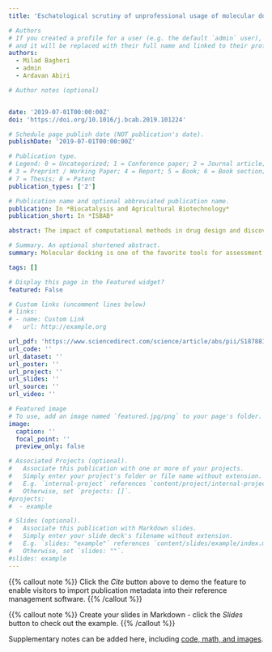 ```yaml
---
title: 'Eschatological scrutiny of unprofessional usage of molecular docking; how unreliability in computational methods arises from amateurish mistakes'

# Authors
# If you created a profile for a user (e.g. the default `admin` user), write the username (folder name) here
# and it will be replaced with their full name and linked to their profile.
authors:
  - Milad Bagheri
  - admin
  - Ardavan Abiri

# Author notes (optional)


date: '2019-07-01T00:00:00Z'
doi: 'https://doi.org/10.1016/j.bcab.2019.101224'

# Schedule page publish date (NOT publication's date).
publishDate: '2019-07-01T00:00:00Z'

# Publication type.
# Legend: 0 = Uncategorized; 1 = Conference paper; 2 = Journal article;
# 3 = Preprint / Working Paper; 4 = Report; 5 = Book; 6 = Book section;
# 7 = Thesis; 8 = Patent
publication_types: ['2']

# Publication name and optional abbreviated publication name.
publication: In *Biocatalysis and Agricultural Biotechnology*
publication_short: In *ISBAB*

abstract: The impact of computational methods in drug design and discovery is prevailing in both academic and industrial scales. Molecular docking is one of the favorite tools for assessment of the interactions between a ligand and its congener macromolecule. In silico approaches and especially molecular docking are gaining much attention in recent years due to their cost-effective nature. In this letter to editor, we want to briefly describe how an undisciplined and unorganized research with molecular docking can result in highly equivocal results. This discussion can be useful for other scientist to avoid these pitfalls. This paper addresses the article by V. Suganya and V. Anuradha entitled “In silico molecular docking of astaxanthin and sorafenib with different apoptotic proteins involved in hepatocellular carcinoma” published in 6th of March 2019 on Biocatalysis and Agricultural Biotechnology.

# Summary. An optional shortened abstract.
summary: Molecular docking is one of the favorite tools for assessment of the interactions between a ligand and its congener macromolecule. In silico approaches and especially molecular docking are gaining much attention in recent years due to their cost-effective nature.

tags: []

# Display this page in the Featured widget?
featured: False

# Custom links (uncomment lines below)
# links:
# - name: Custom Link
#   url: http://example.org

url_pdf: 'https://www.sciencedirect.com/science/article/abs/pii/S1878818119307698'
url_code: ''
url_dataset: ''
url_poster: ''
url_project: ''
url_slides: ''
url_source: ''
url_video: ''

# Featured image
# To use, add an image named `featured.jpg/png` to your page's folder.
image:
  caption: ''
  focal_point: ''
  preview_only: false

# Associated Projects (optional).
#   Associate this publication with one or more of your projects.
#   Simply enter your project's folder or file name without extension.
#   E.g. `internal-project` references `content/project/internal-project/index.md`.
#   Otherwise, set `projects: []`.
#projects:
#  - example

# Slides (optional).
#   Associate this publication with Markdown slides.
#   Simply enter your slide deck's filename without extension.
#   E.g. `slides: "example"` references `content/slides/example/index.md`.
#   Otherwise, set `slides: ""`.
#slides: example
---
```


{{% callout note %}}
Click the _Cite_ button above to demo the feature to enable visitors to import publication metadata into their reference management software.
{{% /callout %}}

{{% callout note %}}
Create your slides in Markdown - click the _Slides_ button to check out the example.
{{% /callout %}}

Supplementary notes can be added here, including [code, math, and images](https://wowchemy.com/docs/writing-markdown-latex/).
